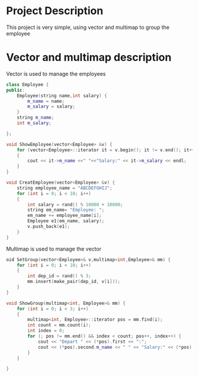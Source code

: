 # Project Description

This project is very simple, using vector and multimap to group the employee

# Vector and multimap description

Vector is used to manage the employees

```c++
class Employee {
public:
	Employee(string name,int salary) {
		m_name = name;
		m_salary = salary;
	}
	string m_name;
	int m_salary;

};

void ShowEmployee(vector<Employee> &v) {
	for (vector<Employee>::iterator it = v.begin(); it != v.end(); it++)
	{
		cout << it->m_name <<" "<<"Salary:" << it->m_salary << endl;
	}
}

void CreatEmployee(vector<Employee> &v) {
	string employee_name = "ABCDEFGHIJ";
	for (int i = 0; i < 10; i++)
	{
		int salary = rand() % 10000 + 10000;
		string em_name= "Employee: ";
		em_name += employee_name[i];
		Employee e1(em_name, salary);
		v.push_back(e1);
	}
}
```

Multimap is used to manage the vector

```c++
oid SetGroup(vector<Employee>& v,multimap<int,Employee>& mm) {
	for (int i = 0; i < 10; i++)
	{
		int dep_id = rand() % 3;
		mm.insert(make_pair(dep_id, v[i]));
	}
}

void ShowGroup(multimap<int, Employee>& mm) {
	for (int i = 0; i < 3; i++)
	{
		multimap<int, Employee>::iterator pos = mm.find(i);
		int count = mm.count(i);
		int index = 0;
		for (; pos != mm.end() && index < count; pos++, index++) {
			cout << "Depart " << (*pos).first << ":";
			cout << (*pos).second.m_name << " " << "Salary:" << (*pos).second.m_salary << endl;
		}
	}

}
```
